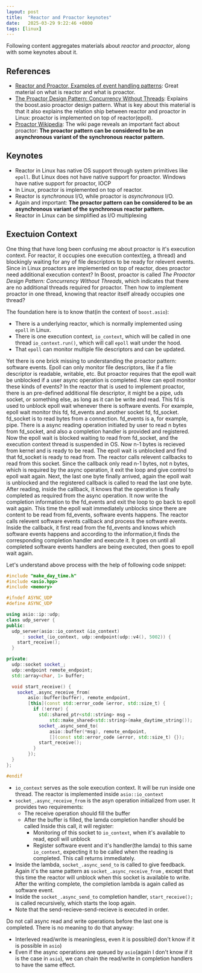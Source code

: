 ```yaml
---
layout: post
title:  "Reactor and Proactor keynotes"
date:   2025-03-29 9:22:46 +0800
tags: [linux]
---
```



Following content aggregates materials about *reactor* and *proactor*, along with some keynotes about it.

## References

- [Reactor and Proactor, Examples of event handling patterns](https://github.com/shan-weiqiang/shan-weiqiang.github.io/blob/main/assets/files/tpd_reactor_proactor.pdf): Great material on what is reactor and what is proactor.
- [The Proactor Design Pattern: Concurrency Without Threads](https://github.com/shan-weiqiang/shan-weiqiang.github.io/blob/main/assets/files/The%20Proactor%20Design%20Pattern.pdf): Explains the boost.asio proactor design pattern. What is key about this material is that it also explains the relation ship between reactor and proactor in Linux: proactor is implemented on top of reactor(epoll).
- [Proactor Wikipedia](https://en.wikipedia.org/wiki/Proactor_pattern): The wiki page reveals an important fact about proactor: **The proactor pattern can be considered to be an asynchronous variant of the synchronous reactor pattern.**

## Keynotes

- Reactor in Linux has native OS support through system primitives like `epoll`. But Linux does not have native support for proactor. Windows have native support for proactor, IOCP
- In Linux, proactor is implemented on top of reactor.
- Reactor is *synchronous* I/O, while proactor is *asynchronous* I/O.
- Again and important: **The proactor pattern can be considered to be an asynchronous variant of the synchronous reactor pattern.**
- Reactor in Linux can be simplified as I/O multiplexing

## Exectuion Context

One thing that have long been confusing me about proactor is it's execution context. For reactor, it occupies one execution context(eg, a thread) and blockingly waiting for any of file descriptors to be ready for relevent events. Since in Linux proactors are implemented on top of reactor, does proactor need additional execution context? In Boost, proactor is called *The Proactor Design Pattern: Concurrency Without Threads*, which indicates that there are no additional threads required for proactor. Then how to implement proactor in one thread, knowing that reactor itself already occupies one thread?

The foundation here is to know that(in the context of `boost.asio`):

- There is a underlying reactor, which is normally implemented using `epoll` in Linux. 
- There is one execution context, `io_context`, which will be called in one thread `io_context.run()`, which will call `epoll` wait under the hood.
- That `epoll` can monitor multiple file descriptors and can be updated.

Yet there is one brick missing to understanding the proactor pattern: software events. Epoll can only monitor file descriptors, like if a file descriptor is readable, writable, etc. But proactor requires that the epoll wait be unblocked if a user async operation is completed. How can epoll monitor these kinds of events? In the reactor that is used to implement proactor, there is an pre-defined additional file descriptor, it might be a pipe, uds socket, or something else, as long as it can be write and read. This fd is used to unblock epoll wait whenever there is software events. For example, epoll wait monitor this fd, fd_events and another socket fd, fd_socket. fd_socket is to read bytes from a connection. fd_events is a, for example, pipe. There is a async reading operation initiated by user to read n bytes from fd_socket, and also a completion handler is provided and registered. Now the epoll wait is blocked waiting to read from fd_socket, and the execution context thread is suspended in OS. Now n-1 bytes is recieved from kernel and is ready to be read. The epoll wait is unblocked and find that fd_socket is ready to read from. The reactor calls relevent callbacks to read from this socket. Since the callback only read n-1 bytes, not n bytes, which is required by the async operation, it exit the loop and give control to epoll wait again. Next, the last one byte finally arrived, again the epoll wait is unblocked and the registered callback is called to read the last one byte. After reading, inside the callback, it knows that the operation is finally completed as required from the async operation. It now write the completion information to the fd_events and exit the loop to go back to epoll wait again. This time the epoll wait immediately unblocks since there are content to be read from fd_events, software events happens. The reactor calls relevent software events callback and process the software events. Inside the callback, it first read from the fd_events and knows which software events happens and according to the information,it finds the corresponding completion handler and execute it. It goes on until all completed software events handlers are being executed, then goes to epoll wait again.

Let's understand above process with the help of following code snippet:

```c++
#include "make_day_time.h"
#include <asio.hpp>
#include <memory>

#ifndef ASYNC_UDP
#define ASYNC_UDP

using asio::ip::udp;
class udp_server {
public:
  udp_server(asio::io_context &io_context)
      : socket_(io_context, udp::endpoint(udp::v4(), 5002)) {
    start_receive();
  }

private:
  udp::socket socket_;
  udp::endpoint remote_endpoint;
  std::array<char, 1> buffer;

  void start_receive() {
    socket_.async_receive_from(
        asio::buffer(buffer), remote_endpoint,
        [this](const std::error_code &error, std::size_t) {
          if (!error) {
            std::shared_ptr<std::string> msg =
                std::make_shared<std::string>(make_daytime_string());
            socket_.async_send_to(
                asio::buffer(*msg), remote_endpoint,
                [](const std::error_code &error, std::size_t) {});
            start_receive();
          }
        });
  }
};

#endif
```
- `io_context` serves as the sole execution context. It will be run inside one thread. The reactor is implemented inside `asio::io_context`
- `socket_.async_receive_from` is the asyn operation initialized from user. It provides two requirements:
    - The receive operation should fill the buffer
    - After the buffer is filled, the lamda completion handler should be called
    Inside this call, it will register:
        - Monitoring of this socket to `io_context`, when it's available to read, epoll will unblock
        - Register software event and it's handler(the lamda) to this same `io_context`, expecting it to be called when the reading is completed. This call returns immediately.
- Inside the lambda, `socket_.async_send_to` is called to give feedback. Again it's the same pattern as `socket_.async_receive_from` , except that this time the reactor will unblock when this socket is available to write. After the writing complete, the completion lambda is again called as software event.
- Inside the `socket_.async_send_to` completion handler, `start_receive();` is called recursively, which starts the loop again.
- Note that the send-recieve-send-recieve is executed in order.

Do not call async read and write operations before the last one is completed. There is no meaning to do that anyway:

- Interleved read/write is meaningless, even it is possible(I don't know if it is possible in `asio`)
- Even if the async operations are queued by `asio`(again I don't know if it is the case in `asio`), we can chain the read/write in completion handlers to have the same effect.

